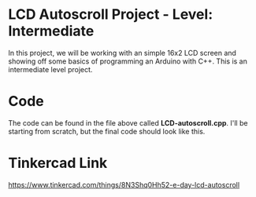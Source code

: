 # LCD Autoscroll Project - Level: Intermediate
In this project, we will be working with an simple 16x2 LCD screen and showing off some basics of programming an Arduino with C++. This is an intermediate level project.

# Code
The code can be found in the file above called **LCD-autoscroll.cpp**. I'll be starting from scratch, but the final code should look like this. 

# Tinkercad Link
https://www.tinkercad.com/things/8N3Shq0Hh52-e-day-lcd-autoscroll
